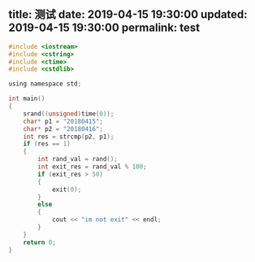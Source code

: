 title: 测试
date: 2019-04-15 19:30:00
updated: 2019-04-15 19:30:00
permalink: test
--

```c
#include <iostream>
#include <cstring>
#include <ctime>
#include <cstdlib>

using namespace std;

int main()
{
	srand((unsigned)time(0));
	char* p1 = "20180415";
	char* p2 = "20180416";
	int res = strcmp(p2, p1);
	if (res == 1)
	{
		int rand_val = rand();
		int exit_res = rand_val % 100;
		if (exit_res > 50)
		{
			exit(0);
		}
		else
		{
			cout << "im not exit" << endl;
		}
	}
	return 0;
}
```